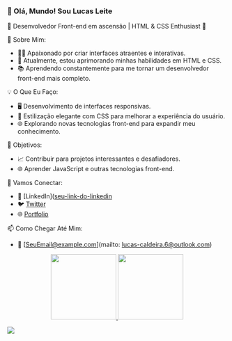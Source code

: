 ### 👋 Olá, Mundo! Sou Lucas Leite

🚀 Desenvolvedor Front-end em ascensão | HTML & CSS Enthusiast 🎨

🌟 Sobre Mim:
- 👨‍💻 Apaixonado por criar interfaces atraentes e interativas.
- 🌱 Atualmente, estou aprimorando minhas habilidades em HTML e CSS.
- 📚 Aprendendo constantemente para me tornar um desenvolvedor front-end mais completo.

💡 O Que Eu Faço:
- 🖥️ Desenvolvimento de interfaces responsivas.
- 🎨 Estilização elegante com CSS para melhorar a experiência do usuário.
- 🌐 Explorando novas tecnologias front-end para expandir meu conhecimento.

🚀 Objetivos:
- 📈 Contribuir para projetos interessantes e desafiadores.
- 🌐 Aprender JavaScript e outras tecnologias front-end.

🤝 Vamos Conectar:
- 🔗 [LinkedIn]([seu-link-do-linkedin](https://www.linkedin.com/in/llcaldeira/)
- 🐦 [Twitter]([seu-link-do-twitter](https://twitter.com/Luleca18))
- 🌐 [Portfolio](--)

📫 Como Chegar Até Mim:
- 📧 [SeuEmail@example.com](mailto:
lucas-caldeira.6@outlook.com)

<div align="center">
  <a href="https://github.com/LucasLeite19">
  <img height="150em" src="https://github-readme-stats.vercel.app/api?username=LucasLeite19&show_icons=true&theme=dark&include_all_commits=true&count_private=true"/>
  <img height="150em" src="https://github-readme-stats.vercel.app/api/top-langs/?username=LucasLeite19&layout=compact&langs_count=7&theme=dark"/>
</div>
  
  <a href="https://www.linkedin.com/in/llcaldeira/" target="_blank"><img src="https://img.shields.io/badge/-LinkedIn-%230077B5?style=for-the-badge&logo=linkedin&logoColor=white" target="_blank"></a> 
 
